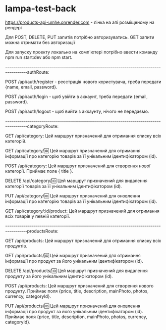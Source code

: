 # lampa-test-back

https://products-api-umhe.onrender.com - лінка на апі розміщеному на рендері

Для POST, DELETE, PUT запитів потрібно авторизуватись. GET запити можна отримати
без авторизації

Для запуску проекту локально на комп'ютері потрібно ввести команду npm run
start:dev або npm start.

-----------------------------------------------------------------------------------------authRoute:

POST /api/auth/register - реєстрація нового користувача, треба передати {name,
email, password}.

POST /api/auth/login - щоб увійти в аккаунт, треба передати {email, password}.

POST /api/auth/logout - щоб вийти з аккаунту, нічого не передаємо.

-----------------------------------------------------------------------------------------categoryRoute:

GET /api/category: Цей маршрут призначений для отримання списку всіх категорій.

GET /api/category/:id: Цей маршрут призначений для отримання інформації про
категорію товарів за її унікальним ідентифікатором (id).

POST /api/category: Цей маршрут призначений для створення нової категорії.
Приймає поле { title }.

DELETE /api/category/:id: Цей маршрут призначений для видалення категорії
товарів за її унікальним ідентифікатором (id).

PUT /api/category/:id: Цей маршрут призначений для оновлення інформації про
категорію товарів за її унікальним ідентифікатором (id).

GET /api/category/:id/product: Цей маршрут призначений для отримання всіх
товарів у певній категорії.

-----------------------------------------------------------------------------------------productsRoute:

GET /api/products: Цей маршрут призначений для отримання списку всіх продуктів.

GET /api/products/:id: Цей маршрут призначений для отримання інформації про
продукт за його унікальним ідентифікатором (id).

DELETE /api/products/:id: Цей маршрут призначений для видалення продукту за його
унікальним ідентифікатором (id).

POST /api/products: Цей маршрут призначений для створення нового продукту.
Приймає поля {price, title, description, mainPhoto, photos, currency,
categoryId}.

PUT /api/products/:id: Цей маршрут призначений для оновлення інформації про
продукт за його унікальним ідентифікатором (id). Приймає поля {price, title,
description, mainPhoto, photos, currency, categoryId}.
